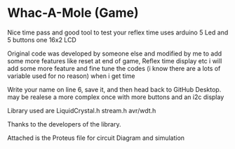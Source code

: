 Whac-A-Mole (Game)
=======================
Nice time pass and good tool to test your reflex time
uses arduino 5 Led and 5 buttons one 16x2 LCD

Original code was developed by someone else and modified by me to add some more features like reset at end of game, Reflex time display etc
i will add some more feature and fine tune the codes (i know there are a lots of variable used for no reason) when i get time

Write your name on line 6, save it, and then head back to GitHub Desktop.
may be realese a more complex once with more buttons and an i2c display

Library used are
LiquidCrystal.h
stream.h
avr/wdt.h

Thanks to the developers of the library.

Attached is the Proteus file for circuit Diagram and simulation

